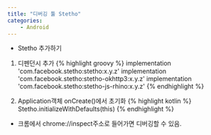 ```yaml
---
title: "디버깅 툴 Stetho"
categories:
    - Android
---
```

* Stetho 추가하기
1. 디펜던시 추가
{% highlight groovy %}
implementation 'com.facebook.stetho:stetho:x.y.z'
implementation 'com.facebook.stetho:stetho-okhttp3:x.y.z'
implementation 'com.facebook.stetho:stetho-js-rhino:x.y.z'
{% endhighlight %}

2. Application객체 onCreate()에서 초기화
{% highlight kotlin %}
Stetho.initializeWithDefaults(this)
{% endhighlight %}

* 크롬에서 chrome://inspect주소로 들어가면 디버깅할 수 있음.